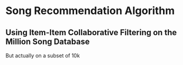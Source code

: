 # Song Recommendation Algorithm

## Using Item-Item Collaborative Filtering on the Million Song Database

But actually on a subset of 10k

